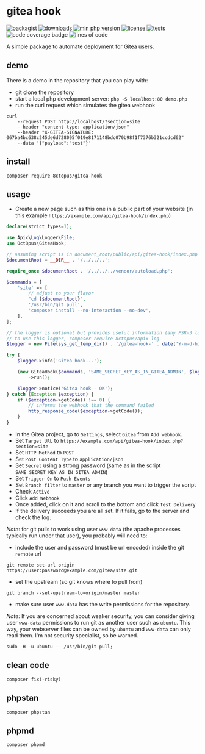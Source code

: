 # gitea hook

[![packagist](http://poser.pugx.org/8ctopus/gitea-hook/v)](https://packagist.org/packages/8ctopus/gitea-hook)
[![downloads](http://poser.pugx.org/8ctopus/gitea-hook/downloads)](https://packagist.org/packages/8ctopus/gitea-hook)
[![min php version](http://poser.pugx.org/8ctopus/gitea-hook/require/php)](https://packagist.org/packages/8ctopus/gitea-hook)
[![license](http://poser.pugx.org/8ctopus/gitea-hook/license)](https://packagist.org/packages/8ctopus/gitea-hook)
[![tests](https://github.com/8ctopus/gitea-hook/actions/workflows/tests.yml/badge.svg)](https://github.com/8ctopus/gitea-hook/actions/workflows/tests.yml)
![code coverage badge](https://raw.githubusercontent.com/8ctopus/gitea-hook/image-data/coverage.svg)
![lines of code](https://raw.githubusercontent.com/8ctopus/gitea-hook/image-data/lines.svg)

A simple package to automate deployment for [Gitea](https://gitea.io/) users.

## demo

There is a demo in the repository that you can play with:

- git clone the repository
- start a local php development server: `php -S localhost:80 demo.php`
- run the curl request which simulates the gitea webhook

```
curl
    --request POST http://localhost/?section=site
    --header "content-type: application/json"
    --header "X-GITEA-SIGNATURE: 067ba4bc638c245de6d728095f019e8171148bdc070b98f1f7376b321ccdcd62"
    --data '{"payload":"test"}'
```

## install

    composer require 8ctopus/gitea-hook

## usage

- Create a new page such as this one in a public part of your website (in this example `https://example.com/api/gitea-hook/index.php`)

```php
declare(strict_types=1);

use Apix\Log\Logger\File;
use Oct8pus\GiteaHook;

// assuming script is in document_root/public/api/gitea-hook/index.php
$documentRoot = __DIR__ . '/../../..';

require_once $documentRoot . '/../../../vendor/autoload.php';

$commands = [
    'site' => [
        // adjust to your flavor
        "cd {$documentRoot}",
        '/usr/bin/git pull',
        'composer install --no-interaction --no-dev',
    ],
];

// the logger is optional but provides useful information (any PSR-3 logger will do)
// to use this logger, composer require 8ctopus/apix-log
$logger = new File(sys_get_temp_dir() . '/gitea-hook-' . date('Y-m-d-his') . '.log');

try {
    $logger->info('Gitea hook...');

    (new GiteaHook($commands, 'SAME_SECRET_KEY_AS_IN_GITEA_ADMIN', $logger))
        ->run();

    $logger->notice('Gitea hook - OK');
} catch (Exception $exception) {
    if ($exception->getCode() !== 0) {
        // informs the webhook that the command failed
        http_response_code($exception->getCode());
    }
}
```

- In the Gitea project, go to `Settings`, select `Gitea` from `Add webhook`.
- Set `Target URL` to `https://example.com/api/gitea-hook/index.php?section=site`
- Set `HTTP Method` to `POST`
- Set `Post Content Type` to `application/json`
- Set `Secret` using a strong password (same as in the script `SAME_SECRET_KEY_AS_IN_GITEA_ADMIN`)
- Set `Trigger On` to `Push Events`
- Set `Branch filter` to `master` or any branch you want to trigger the script
- Check `Active`
- Click `Add Webhook`
- Once added, click on it and scroll to the bottom and click `Test Delivery`
- If the delivery succeeds you are all set. If it fails, go to the server and check the log.

_Note_: for git pulls to work using user `www-data` (the apache processes typically run under that user), you probably will need to:

- include the user and password (must be url encoded) inside the git remote url

```
git remote set-url origin https://user:password@example.com/gitea/site.git
```

- set the upstream (so git knows where to pull from)

```
git branch --set-upstream-to=origin/master master
```

- make sure user `www-data` has the write permissions for the repository.

_Note_: If you are concerned about weaker security, you can consider giving user `www-data` permissions to run git as another user such as `ubuntu`. This way, your webserver files can be owned by `ubuntu` and `www-data` can only read them. I'm not security specialist, so be warned.

```
sudo -H -u ubuntu -- /usr/bin/git pull;
```

## clean code

    composer fix(-risky)

## phpstan

    composer phpstan

## phpmd

    composer phpmd
